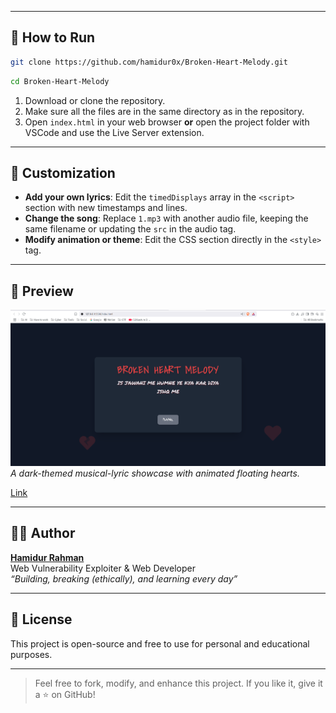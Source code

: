 
---

## 🚀 How to Run
```bash
git clone https://github.com/hamidur0x/Broken-Heart-Melody.git
```
```bash
cd Broken-Heart-Melody
```
1. Download or clone the repository.  
2. Make sure all the files are in the same directory as in the repository.  
3. Open `index.html` in your web browser **or** open the project folder with VSCode and use the Live Server extension.


---

## 📌 Customization

- **Add your own lyrics**: Edit the `timedDisplays` array in the `<script>` section with new timestamps and lines.
- **Change the song**: Replace `1.mp3` with another audio file, keeping the same filename or updating the `src` in the audio tag.
- **Modify animation or theme**: Edit the CSS section directly in the `<style>` tag.

---

## 📸 Preview

![screenshot](Screenshot%20at%202025-05-23%2020-20-26.png)  
*A dark-themed musical-lyric showcase with animated floating hearts.*

[Link](https://hamidur0x.github.io/Broken-Heart-Melody/)

---

## 🧑‍💻 Author

**[Hamidur Rahman](https://github.com/hamidur0x)**  
Web Vulnerability Exploiter & Web Developer  
_“Building, breaking (ethically), and learning every day”_

---

## 📃 License

This project is open-source and free to use for personal and educational purposes.

---

> Feel free to fork, modify, and enhance this project. If you like it, give it a ⭐ on GitHub!
